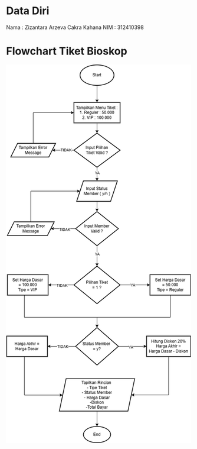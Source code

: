 # Data Diri

Nama : Zizantara Arzeva Cakra Kahana
NIM : 312410398

# Flowchart Tiket Bioskop

<img src="Tiket Bioskop.png">
